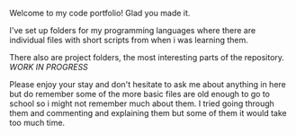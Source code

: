Welcome to my code portfolio! Glad you made it.

I've set up folders for my programming languages where there are individual files with short scripts from when i was learning them.

There also are project folders, the most interesting parts of the repository. *WORK IN PROGRESS*

Please enjoy your stay and don't hesitate to ask me about anything in here but do remember some of the more basic files are old enough to go to school so i might not remember much about them. I tried going through them and commenting and explaining them but some of them it would take too much time.

